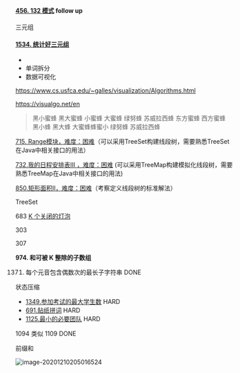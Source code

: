 



#### [456. 132 模式](https://leetcode-cn.com/problems/132-pattern/) follow up

三元组

#### [1534. 统计好三元组](https://leetcode-cn.com/problems/count-good-triplets/)









-  
-  单词拆分
-  数据可视化

https://www.cs.usfca.edu/~galles/visualization/Algorithms.html



https://visualgo.net/en



>  黑小蜜蜂 黑大蜜蜂 小蜜蜂 大蜜蜂  绿努蜂 苏威拉西蜂 东方蜜蜂 西方蜜蜂 黑小蜂 黑大蜂 大蜜蜂蜂蜜小 绿努蜂  苏威拉西蜂







[715. Range模块，难度：困难](https://leetcode-cn.com/problems/range-module/)（可以采用TreeSet构建线段树，需要熟悉TreeSet在Java中相关接口的用法）

[732.我的日程安排表III ，难度：困难](https://leetcode-cn.com/problems/my-calendar-iii/) (可以采用TreeMap构建模拟化线段树，需要熟悉TreeMap在Java中相关接口的用法)

[850.矩形面积II，难度：困难](https://leetcode-cn.com/problems/rectangle-area-ii/)（考察定义线段树的标准解法）



TreeSet

683 [ K 个关闭的灯泡](https://leetcode-cn.com/problems/k-empty-slots) 



303

307





**974. 和可被 K 整除的子数组**

1371. 每个元音包含偶数次的最长子字符串  DONE





状态压缩

- [1349.参加考试的最大学生数](https://leetcode-cn.com/problems/maximum-students-taking-exam/)  HARD
- [691.贴纸拼词](https://leetcode-cn.com/problems/stickers-to-spell-word/) HARD
- [1125.最小的必要团队](https://leetcode-cn.com/problems/smallest-sufficient-team/)  HARD





1094 类似 1109  DONE

 

前缀和

![image-20201210205016524](D:\Dev\SrcCode\geek-algorithm-leetcode\src\main\leetcode_manuscripts\todo\TODO_LIST.assets\image-20201210205016524.png)

 



